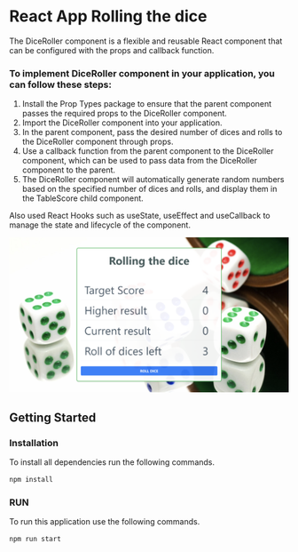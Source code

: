 # React App Rolling the dice

The DiceRoller component is a flexible and reusable React component that can be configured with the props and callback function.

### To implement DiceRoller component in your application, you can follow these steps:

1. Install the Prop Types package to ensure that the parent component passes the required props to the DiceRoller component.
2. Import the DiceRoller component into your application.
3. In the parent component, pass the desired number of dices and rolls to the DiceRoller component through props.
4. Use a callback function from the parent component to the DiceRoller component, which can be used to pass data from the DiceRoller component to the parent.
5. The DiceRoller component will automatically generate random numbers based on the specified number of dices and rolls, and display them in the TableScore child component.

Also used React Hooks such as useState, useEffect and useCallback to manage the state and lifecycle of the component.

![Tux, the Linux mascot](https://github.com/averoli/rolling-dice/blob/main/src/img/screenshot.png)
<!-- GETTING STARTED -->
## Getting Started

### Installation

To install all dependencies run the following commands.

  ```sh
  npm install
  ```

### RUN
To run this application use the following commands.

  ```sh
  npm run start
  ```


